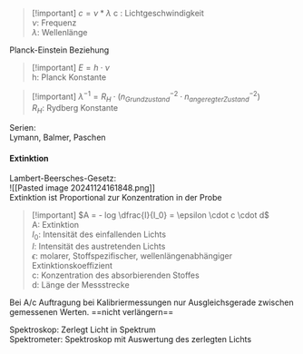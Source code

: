 >[!important] $c = \nu * \lambda$
>c : Lichtgeschwindigkeit                                                  
>$\nu$: Frequenz                                                  
>$\lambda$: Wellenlänge                                                  
                                                  
Planck-Einstein Beziehung                                                  
>[!important] $E = h \cdot \nu$                                                  
>h: Planck Konstante                                                  
                                                  
>[!important] $\lambda^{-1} = R_H \cdot (n_{Grundzustand}^{-2}\cdot n_{angeregter Zustand}^{-2})$                                                  
>$R_H$: Rydberg Konstante                                                  
                                                  
                                                  
Serien:                                                  
Lymann, Balmer, Paschen                                                  
                                                  
#### Extinktion                                                  
Lambert-Beersches-Gesetz:                                                  
![[Pasted image 20241124161848.png]]                                                  
Extinktion ist Proportional zur Konzentration in der Probe                                                  
>[!important] $A = - log \dfrac{I}{I_0} = \epsilon \cdot c \cdot d$                                                  
>A: Extinktion                                                  
>$I_0$: Intensität des einfallenden Lichts                                                  
>$I$: Intensität des austretenden Lichts                                                  
> $\epsilon$: molarer, Stoffspezifischer, wellenlängenabhängiger Extinktionskoeffizient                                                  
> c: Konzentration des absorbierenden Stoffes                                                  
> d: Länge der Messstrecke                                                  
                                                  
Bei A/c Auftragung bei Kalibriermessungen nur Ausgleichsgerade zwischen gemessenen Werten. ==nicht verlängern==                                                  
                                                  
Spektroskop: Zerlegt Licht in Spektrum                                                  
Spektrometer: Spektroskop mit Auswertung des zerlegten Lichts                                                  
